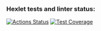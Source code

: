 ### Hexlet tests and linter status:
[![Actions Status](https://github.com/256sha9gag/fullstack-javascript-project-lvl1/workflows/hexlet-check/badge.svg)](https://github.com/256sha9gag/fullstack-javascript-project-lvl1/actions)
[![Test Coverage](https://api.codeclimate.com/v1/badges/838ad1aff0f72273e48d/test_coverage)](https://codeclimate.com/github/256sha9gag/fullstack-javascript-project-lvl1/test_coverage)
